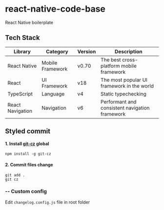 # react-native-code-base

React Native boilerplate

## Tech Stack

| Library          | Category         | Version | Description                                    |
| ---------------- | ---------------- | ------- | ---------------------------------------------- |
| React Native     | Mobile Framework | v0.70   | The best cross-platform mobile framework       |
| React            | UI Framework     | v18     | The most popular UI framework in the world     |
| TypeScript       | Language         | v4      | Static typechecking                            |
| React Navigation | Navigation       | v6      | Performant and consistent navigation framework |

## Styled commit

#### 1. Install [git-cz](https://github.com/streamich/git-cz) global

```shell
npm install -g git-cz
```

#### 2. Commit files change

```shell
git add .
git cz
```

### -- Custom config

Edit `changelog.config.js` file in root folder
